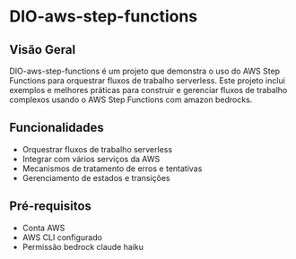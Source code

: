 # DIO-aws-step-functions

## Visão Geral
DIO-aws-step-functions é um projeto que demonstra o uso do AWS Step Functions para orquestrar fluxos de trabalho serverless. Este projeto inclui exemplos e melhores práticas para construir e gerenciar fluxos de trabalho complexos usando o AWS Step Functions com amazon bedrocks.

## Funcionalidades
- Orquestrar fluxos de trabalho serverless
- Integrar com vários serviços da AWS
- Mecanismos de tratamento de erros e tentativas
- Gerenciamento de estados e transições

## Pré-requisitos
- Conta AWS
- AWS CLI configurado
- Permissão bedrock claude haiku
